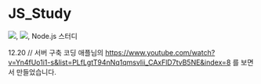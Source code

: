# JS_Study
<img src="https://img.shields.io/badge/Javascript-F7DF1E?style=flat-square&logo=javascript&logoColor=white"/>, <img src="https://img.shields.io/badge/TypeScrypt-F7DF1E?style=flat-square&logo=typescript&logoColor=white"/>, Node.js 스터디

12.20 // 서버 구축
코딩 애플님의 https://www.youtube.com/watch?v=Yn4fUo1i1-s&list=PLfLgtT94nNq1qmsvIii_CAxFlD7tvB5NE&index=8 를 보면서 만들었습니다.
